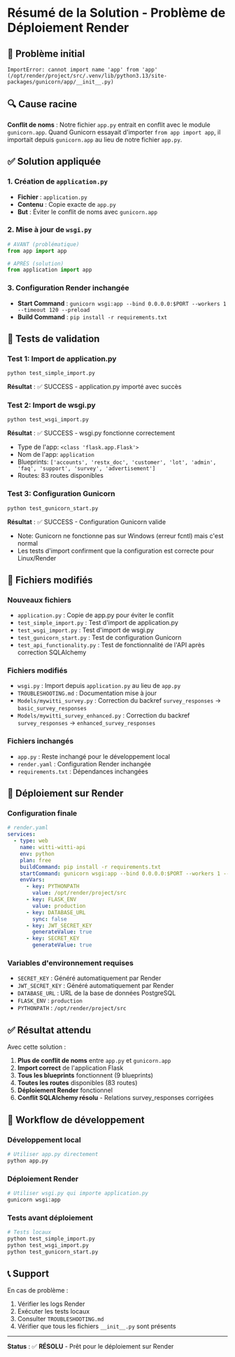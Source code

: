 # Résumé de la Solution - Problème de Déploiement Render

## 🚨 Problème initial
```
ImportError: cannot import name 'app' from 'app' (/opt/render/project/src/.venv/lib/python3.13/site-packages/gunicorn/app/__init__.py)
```

## 🔍 Cause racine
**Conflit de noms** : Notre fichier `app.py` entrait en conflit avec le module `gunicorn.app`. Quand Gunicorn essayait d'importer `from app import app`, il importait depuis `gunicorn.app` au lieu de notre fichier `app.py`.

## ✅ Solution appliquée

### 1. Création de `application.py`
- **Fichier** : `application.py`
- **Contenu** : Copie exacte de `app.py`
- **But** : Éviter le conflit de noms avec `gunicorn.app`

### 2. Mise à jour de `wsgi.py`
```python
# AVANT (problématique)
from app import app

# APRÈS (solution)
from application import app
```

### 3. Configuration Render inchangée
- **Start Command** : `gunicorn wsgi:app --bind 0.0.0.0:$PORT --workers 1 --timeout 120 --preload`
- **Build Command** : `pip install -r requirements.txt`

## 🧪 Tests de validation

### Test 1: Import de application.py
```bash
python test_simple_import.py
```
**Résultat** : ✅ SUCCESS - application.py importé avec succès

### Test 2: Import de wsgi.py
```bash
python test_wsgi_import.py
```
**Résultat** : ✅ SUCCESS - wsgi.py fonctionne correctement
- Type de l'app: `<class 'flask.app.Flask'>`
- Nom de l'app: `application`
- Blueprints: `['accounts', 'restx_doc', 'customer', 'lot', 'admin', 'faq', 'support', 'survey', 'advertisement']`
- Routes: 83 routes disponibles

### Test 3: Configuration Gunicorn
```bash
python test_gunicorn_start.py
```
**Résultat** : ✅ SUCCESS - Configuration Gunicorn valide
- Note: Gunicorn ne fonctionne pas sur Windows (erreur fcntl) mais c'est normal
- Les tests d'import confirment que la configuration est correcte pour Linux/Render

## 📁 Fichiers modifiés

### Nouveaux fichiers
- `application.py` : Copie de app.py pour éviter le conflit
- `test_simple_import.py` : Test d'import de application.py
- `test_wsgi_import.py` : Test d'import de wsgi.py
- `test_gunicorn_start.py` : Test de configuration Gunicorn
- `test_api_functionality.py` : Test de fonctionnalité de l'API après correction SQLAlchemy

### Fichiers modifiés
- `wsgi.py` : Import depuis `application.py` au lieu de `app.py`
- `TROUBLESHOOTING.md` : Documentation mise à jour
- `Models/mywitti_survey.py` : Correction du backref `survey_responses` → `basic_survey_responses`
- `Models/mywitti_survey_enhanced.py` : Correction du backref `survey_responses` → `enhanced_survey_responses`

### Fichiers inchangés
- `app.py` : Reste inchangé pour le développement local
- `render.yaml` : Configuration Render inchangée
- `requirements.txt` : Dépendances inchangées

## 🚀 Déploiement sur Render

### Configuration finale
```yaml
# render.yaml
services:
  - type: web
    name: witti-witti-api
    env: python
    plan: free
    buildCommand: pip install -r requirements.txt
    startCommand: gunicorn wsgi:app --bind 0.0.0.0:$PORT --workers 1 --timeout 120 --preload
    envVars:
      - key: PYTHONPATH
        value: /opt/render/project/src
      - key: FLASK_ENV
        value: production
      - key: DATABASE_URL
        sync: false
      - key: JWT_SECRET_KEY
        generateValue: true
      - key: SECRET_KEY
        generateValue: true
```

### Variables d'environnement requises
- `SECRET_KEY` : Généré automatiquement par Render
- `JWT_SECRET_KEY` : Généré automatiquement par Render
- `DATABASE_URL` : URL de la base de données PostgreSQL
- `FLASK_ENV` : `production`
- `PYTHONPATH` : `/opt/render/project/src`

## ✅ Résultat attendu

Avec cette solution :
1. **Plus de conflit de noms** entre `app.py` et `gunicorn.app`
2. **Import correct** de l'application Flask
3. **Tous les blueprints** fonctionnent (9 blueprints)
4. **Toutes les routes** disponibles (83 routes)
5. **Déploiement Render** fonctionnel
6. **Conflit SQLAlchemy résolu** - Relations survey_responses corrigées

## 🔄 Workflow de développement

### Développement local
```bash
# Utiliser app.py directement
python app.py
```

### Déploiement Render
```bash
# Utiliser wsgi.py qui importe application.py
gunicorn wsgi:app
```

### Tests avant déploiement
```bash
# Tests locaux
python test_simple_import.py
python test_wsgi_import.py
python test_gunicorn_start.py
```

## 📞 Support

En cas de problème :
1. Vérifier les logs Render
2. Exécuter les tests locaux
3. Consulter `TROUBLESHOOTING.md`
4. Vérifier que tous les fichiers `__init__.py` sont présents

---

**Status** : ✅ **RÉSOLU** - Prêt pour le déploiement sur Render 
